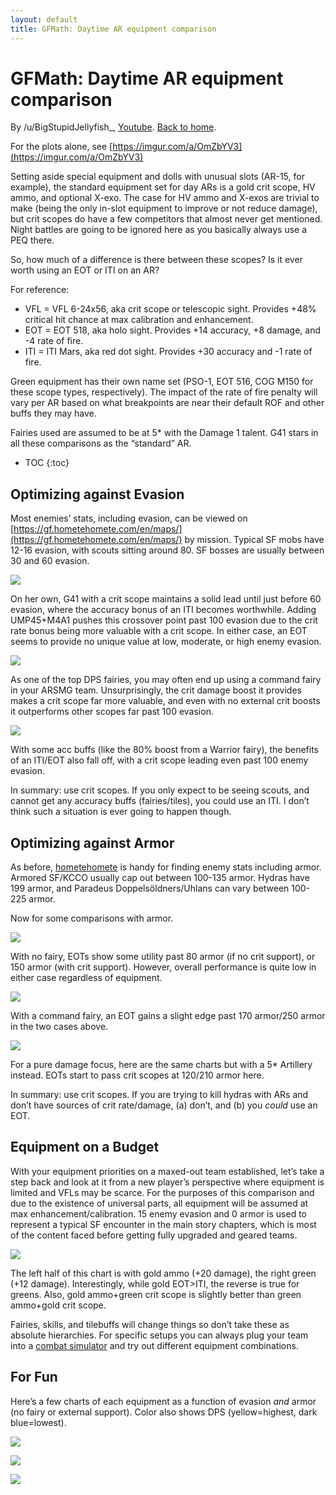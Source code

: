 ```yaml
---
layout: default
title: GFMath: Daytime AR equipment comparison
---
```


# GFMath: Daytime AR equipment comparison

By /u/BigStupidJellyfish_, [Youtube](https://www.youtube.com/channel/UCXYXbrsfJJfvE5LJ9Bnu_fQ). [Back to home](https://big-stupid-jellyfish.github.io/gfmath/).

For the plots alone, see [https://imgur.com/a/OmZbYV3](https://imgur.com/a/OmZbYV3)

Setting aside special equipment and dolls with unusual slots (AR-15, for example), the standard equipment set for day ARs is a gold crit scope, HV ammo, and optional X-exo. The case for HV ammo and X-exos are trivial to make (being the only in-slot equipment to improve or not reduce damage), but crit scopes do have a few competitors that almost never get mentioned. Night battles are going to be ignored here as you basically always use a PEQ there.

So, how much of a difference is there between these scopes? Is it ever worth using an EOT or ITI on an AR?

For reference:

* VFL = VFL 6-24x56, aka crit scope or telescopic sight. Provides +48% critical hit chance at max calibration and enhancement.
* EOT = EOT 518, aka holo sight. Provides +14 accuracy, +8 damage, and -4 rate of fire.
* ITI = ITI Mars, aka red dot sight. Provides +30 accuracy and -1 rate of fire.

Green equipment has their own name set (PSO-1, EOT 516, COG M150 for these scope types, respectively). The impact of the rate of fire penalty will vary per AR based on what breakpoints are near their default ROF and other buffs they may have.

Fairies used are assumed to be at 5* with the Damage 1 talent. G41 stars in all these comparisons as the “standard” AR.

* TOC
{:toc}

## Optimizing against Evasion

Most enemies’ stats, including evasion, can be viewed on [https://gf.hometehomete.com/en/maps/](https://gf.hometehomete.com/en/maps/) by mission. Typical SF mobs have 12-16 evasion, with scouts sitting around 80. SF bosses are usually between 30 and 60 evasion.

![](https://i.imgur.com/MwTr15t.png)

On her own, G41 with a crit scope maintains a solid lead until just before 60 evasion, where the accuracy bonus of an ITI becomes worthwhile. Adding UMP45+M4A1 pushes this crossover point past 100 evasion due to the crit rate bonus being more valuable with a crit scope. In either case, an EOT seems to provide no unique value at low, moderate, or high enemy evasion.

![](https://i.imgur.com/81pkaOs.png)

As one of the top DPS fairies, you may often end up using a command fairy in your ARSMG team. Unsurprisingly, the crit damage boost it provides makes a crit scope far more valuable, and even with no external crit boosts it outperforms other scopes far past 100 evasion.

![](https://i.imgur.com/zCM2KKh.png)

With some acc buffs (like the 80% boost from a Warrior fairy), the benefits of an ITI/EOT also fall off, with a crit scope leading even past 100 enemy evasion.

In summary: use crit scopes. If you only expect to be seeing scouts, and cannot get any accuracy buffs (fairies/tiles), you could use an ITI. I don’t think such a situation is ever going to happen though.

## Optimizing against Armor

As before, [hometehomete](https://gf.hometehomete.com/en/maps/) is handy for finding enemy stats including armor. Armored SF/KCCO usually cap out between 100-135 armor. Hydras have 199 armor, and Paradeus Doppelsöldners/Uhlans can vary between 100-225 armor.

Now for some comparisons with armor.

![](https://i.imgur.com/d7PpQS2.png)

With no fairy, EOTs show some utility past 80 armor (if no crit support), or 150 armor (with crit support). However, overall performance is quite low in either case regardless of equipment.

![](https://i.imgur.com/bz1n6KY.png)

With a command fairy, an EOT gains a slight edge past 170 armor/250 armor in the two cases above.

![](https://i.imgur.com/hMTYcJC.png)

For a pure damage focus, here are the same charts but with a 5* Artillery instead. EOTs start to pass crit scopes at 120/210 armor here.

In summary: use crit scopes. If you are trying to kill hydras with ARs and don’t have sources of crit rate/damage, (a) don’t, and (b) you *could* use an EOT.

## Equipment on a Budget

With your equipment priorities on a maxed-out team established, let’s take a step back and look at it from a new player’s perspective where equipment is limited and VFLs may be scarce. For the purposes of this comparison and due to the existence of universal parts, all equipment will be assumed at max enhancement/calibration. 15 enemy evasion and 0 armor is used to represent a typical SF encounter in the main story chapters, which is most of the content faced before getting fully upgraded and geared teams.

![](https://i.imgur.com/HIWiWJh.png)

The left half of this chart is with gold ammo (+20 damage), the right green (+12 damage). Interestingly, while gold EOT>ITI, the reverse is true for greens. Also, gold ammo+green crit scope is slightly better than green ammo+gold crit scope.

Fairies, skills, and tilebuffs will change things so don’t take these as absolute hierarchies. For specific setups you can always plug your team into a [combat simulator](https://gfl.matsuda.tips/combatsim/) and try out different equipment combinations.

## For Fun

Here’s a few charts of each equipment as a function of evasion *and* armor (no fairy or external support). Color also shows DPS (yellow=highest, dark blue=lowest).

![](https://i.imgur.com/w3SmjuB.png)

![](https://i.imgur.com/fXiL5tl.png)

![](https://i.imgur.com/HpXQlSU.png)
